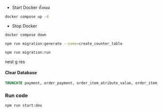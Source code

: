 - Start Docker ทั้งหมด
```sh
docker compose up -d
```
- Stop Docker
```sh
docker compose down
```

```sh
npm run migration:generate --name=create_counter_table

npm run migration:run
```
nest g res <name component>

#### Clear Database
```sql
TRUNCATE payment, order_payment, order_item_atribute_value, order_item_atribute, order_item, "order" RESTART IDENTITY CASCADE;
```

### Run code
```
npm run start:dev
```

